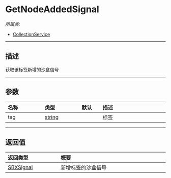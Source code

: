 # GetNodeAddedSignal

*所属类*:
* [CollectionService](/Api/Classes/Service/CollectionService.md)
------------------------------------------------------------------------------------------
## 描述

获取该标签新增的沙盒信号

------------------------------------------------------------------------------------------
## 参数

|<div style="width:100px">名称</div>|<div style="width:100px">类型</div>|<div style="width:50px">默认</div>|<div style="width:350px">描述</div>|
|:---|:---|:---|:---|
|tag|[string](/Api/DataType/String.md)||标签|

------------------------------------------------------------------------------------------
## 返回值

|<div style="width:150px">返回类型</div>|<div style="width:520px">概要</div>|
|:---|:---|
|[SBXSignal](/Api/DataType/SBXSignal.md)|新增标签的沙盒信号|
